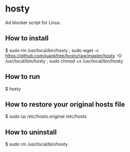 hosty
=====

Ad blocker script for Linux.

## How to install
$ sudo rm /usr/local/bin/hosty ; sudo wget -c https://github.com/juankfree/hosty/raw/master/hosty -O /usr/local/bin/hosty ; sudo chmod +x /usr/local/bin/hosty

## How to run
$ hosty

## How to restore your original hosts file
$ sudo cp /etc/hosts.original /etc/hosts

## How to uninstall
$ sudo rm /usr/local/bin/hosty
